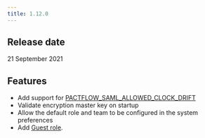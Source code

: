 ```yaml
---
title: 1.12.0
---
```


## Release date

21 September 2021

## Features

* Add support for [PACTFLOW_SAML_ALLOWED_CLOCK_DRIFT](/docs/on-premises-2x/environment-variables#pactflow_saml_allowed_clock_drift)
* Validate encryption master key on startup
* Allow the default role and team to be configured in the system preferences
* Add [Guest role](/docs/permissions/predefined-roles#guest).
